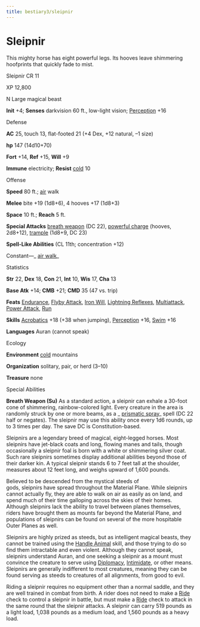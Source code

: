 ```yaml
---
title: bestiary3/sleipnir
---
```

# Sleipnir

This mighty horse has eight powerful legs. Its hooves leave shimmering hoofprints that quickly fade to mist.

Sleipnir CR 11

XP 12,800

N Large magical beast

**Init** +4; **Senses** darkvision 60 ft., low-light vision; [Perception](skill_dir/perception#_perception) +16

Defense

**AC** 25, touch 13, flat-footed 21 (+4 Dex, +12 natural, –1 size)

**hp** 147 (14d10+70)

**Fort** +14, **Ref** +15, **Will** +9

**Immune** electricity; **Resist** [cold](monsters/creatureTypes#_cold-subtype) 10

Offense

**Speed** 80 ft.; [air](monster_dir/creatureTypes#_air-subtype) walk

**Melee** bite +19 (1d8+6), 4 hooves +17 (1d8+3)

**Space** 10 ft.; **Reach** 5 ft.

**Special Attacks** [breath weapon](monsters/universalMonsterRules#_breath-weapon) (DC 22), [powerful charge](monster_dir/universalMonsterRules#_powerful-charge) (hooves, 2d8+12), [trample](monsters/universalMonsterRules#_trample) (1d8+9, DC 23)

**Spell-Like Abilities** (CL 11th; concentration +12)

Constant—_ [air walk](spell_dir/airWalk#_air-walk)_

Statistics

**Str** 22, **Dex** 18, **Con** 21, **Int** 10, **Wis** 17, **Cha** 13

**Base Atk** +14; **CMB** +21; **CMD** 35 (47 vs. trip)

**Feats** [Endurance](feats#_endurance), [Flyby Attack](monsters/monsterFeats#_flyby-attack), [Iron Will](feats#_iron-will), [Lightning Reflexes](feats#_lightning-reflexes), [Multiattack](monster_dir/monsterFeats#_multiattack), [Power Attack](feats#_power-attack), [Run](feats#_run)

**Skills** [Acrobatics](skills/acrobatics#_acrobatics) +18 (+38 when jumping), [Perception](skill_dir/perception#_perception) +16, [Swim](skills/swim#_swim) +16

**Languages** Auran (cannot speak)

Ecology

**Environment** [cold](monster_dir/creatureTypes#_cold-subtype) mountains

**Organization** solitary, pair, or herd (3–10)

**Treasure** none

Special Abilities

**Breath Weapon (Su)** As a standard action, a sleipnir can exhale a 30-foot cone of shimmering, rainbow-colored light. Every creature in the area is randomly struck by one or more beams, as a _ [prismatic spray](spells/prismaticSpray#_prismatic-spray)_ spell (DC 22 half or negates). The sleipnir may use this ability once every 1d6 rounds, up to 3 times per day. The save DC is Constitution-based.

Sleipnirs are a legendary breed of magical, eight-legged horses. Most sleipnirs have jet-black coats and long, flowing manes and tails, though occasionally a sleipnir foal is born with a white or shimmering silver coat. Such rare sleipnirs sometimes display additional abilities beyond those of their darker kin. A typical sleipnir stands 6 to 7 feet tall at the shoulder, measures about 12 feet long, and weighs upward of 1,600 pounds.

Believed to be descended from the mystical steeds of   
gods, sleipnirs have spread throughout the Material Plane. While sleipnirs cannot actually fly, they are able to walk on air as easily as on land, and spend much of their time galloping across the skies of their homes. Although sleipnirs lack the ability to travel between planes themselves, riders have brought them as mounts far beyond the Material Plane, and populations of sleipnirs can be found on several of the more hospitable Outer Planes as well.

Sleipnirs are highly prized as steeds, but as intelligent magical beasts, they cannot be trained using the [Handle Animal](skill_dir/handleAnimal#_handle-animal) skill, and those trying to do so find them intractable and even violent. Although they cannot speak, sleipnirs understand Auran, and one seeking a sleipnir as a mount must convince the creature to serve using [Diplomacy](skills/diplomacy#_diplomacy), [Intimidate](skill_dir/intimidate#_intimidate), or other means. Sleipnirs are generally indifferent to most creatures, meaning they can be found serving as steeds to creatures of all alignments, from good to evil.

Riding a sleipnir requires no equipment other than a normal saddle, and they are well trained in combat from birth. A rider does not need to make a [Ride](skills/ride#_ride) check to control a sleipnir in battle, but must make a [Ride](skill_dir/ride#_ride) check to attack in the same round that the sleipnir attacks. A sleipnir can carry 519 pounds as a light load, 1,038 pounds as a medium load, and 1,560 pounds as a heavy load.

